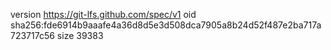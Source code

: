 version https://git-lfs.github.com/spec/v1
oid sha256:fde6914b9aaafe4a36d8d5e3d508dca7905a8b24d52f487e2ba717a723717c56
size 39383
